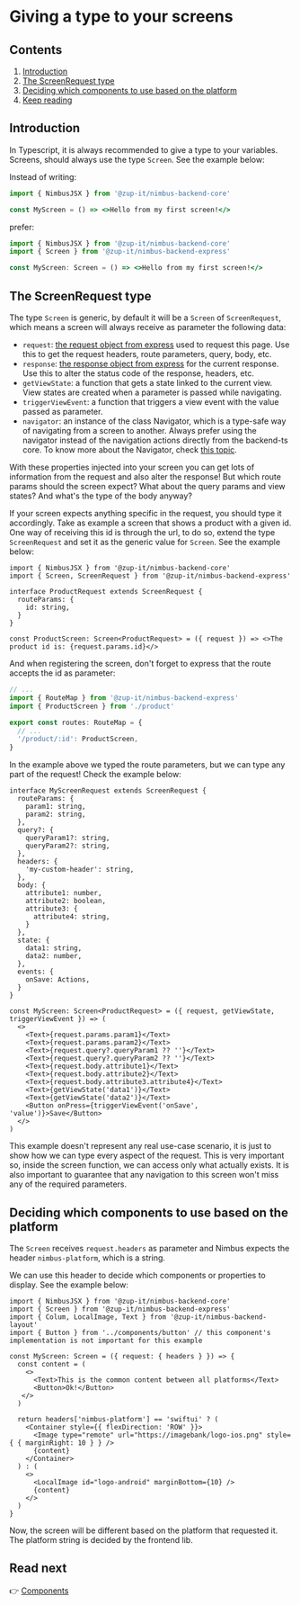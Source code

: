 # Giving a type to your screens
## Contents
1. [Introduction](#introduction)
1. [The ScreenRequest type](#the-screenrequest-type)
1. [Deciding which components to use based on the platform](#deciding-which-components-to-use-based-on-the-platform)
1. [Keep reading](#keep-reading)

## Introduction
In Typescript, it is always recommended to give a type to your variables. Screens, should always use the type `Screen`.
See the example below:

Instead of writing:
```jsx
import { NimbusJSX } from '@zup-it/nimbus-backend-core'

const MyScreen = () => <>Hello from my first screen!</>
```

prefer:
```jsx
import { NimbusJSX } from '@zup-it/nimbus-backend-core'
import { Screen } from '@zup-it/nimbus-backend-express'

const MyScreen: Screen = () => <>Hello from my first screen!</>
```

## The ScreenRequest type
The type `Screen` is generic, by default it will be a `Screen` of `ScreenRequest`, which means a screen will always
receive as parameter the following data:

- `request`: [the request object from express](https://expressjs.com/en/4x/api.html#req) used to request this page.
Use this to get the request headers, route parameters, query, body, etc.
- `response`: [the response object from express](https://expressjs.com/en/4x/api.html#res) for the current response.
Use this to alter the status code of the response, headers, etc.
- `getViewState`: a function that gets a state linked to the current view. View states are created when a parameter
is passed while navigating.
- `triggerViewEvent`: a function that triggers a view event with the value passed as parameter.
- `navigator`: an instance of the class Navigator, which is a type-safe way of navigating from a screen to another.
Always prefer using the navigator instead of the navigation actions directly from the backend-ts core. To know more
about the Navigator, check [this topic](default-actions/navigation.md#the-navigator).

With these properties injected into your screen you can get lots of information from the request and also alter the
response! But which route params should the screen expect? What about the query params and view states? And what's 
the type of the body anyway?

If your screen expects anything specific in the request, you should type it accordingly. Take as example a screen
that shows a product with a given id. One way of receiving this id is through the url, to do so, extend the type
`ScreenRequest` and set it as the generic value for `Screen`. See the example below:

```tsx
import { NimbusJSX } from '@zup-it/nimbus-backend-core'
import { Screen, ScreenRequest } from '@zup-it/nimbus-backend-express'

interface ProductRequest extends ScreenRequest {
  routeParams: {
    id: string,
  }
}

const ProductScreen: Screen<ProductRequest> = ({ request }) => <>The product id is: {request.params.id}</>
```

And when registering the screen, don't forget to express that the route accepts the id as parameter:

```typescript
// ...
import { RouteMap } from '@zup-it/nimbus-backend-express'
import { ProductScreen } from './product'

export const routes: RouteMap = {
  // ...
  '/product/:id': ProductScreen,
}
```

In the example above we typed the route parameters, but we can type any part of the request! Check the example below:

```tsx
interface MyScreenRequest extends ScreenRequest {
  routeParams: {
    param1: string,
    param2: string,
  },
  query?: {
    queryParam1?: string,
    queryParam2?: string,
  },
  headers: {
    'my-custom-header': string,
  },
  body: {
    attribute1: number,
    attribute2: boolean,
    attribute3: {
      attribute4: string,
    }
  },
  state: {
    data1: string,
    data2: number,
  },
  events: {
    onSave: Actions,
  }
}

const MyScreen: Screen<ProductRequest> = ({ request, getViewState, triggerViewEvent }) => (
  <>
    <Text>{request.params.param1}</Text>
    <Text>{request.params.param2}</Text>
    <Text>{request.query?.queryParam1 ?? ''}</Text>
    <Text>{request.query?.queryParam2 ?? ''}</Text>
    <Text>{request.body.attribute1}</Text>
    <Text>{request.body.attribute2}</Text>
    <Text>{request.body.attribute3.attribute4}</Text>
    <Text>{getViewState('data1')}</Text>
    <Text>{getViewState('data2')}</Text>
    <Button onPress={triggerViewEvent('onSave', 'value')}>Save</Button>
  </>
)
```

This example doesn't represent any real use-case scenario, it is just to show how we can type every aspect of the
request. This is very important so, inside the screen function, we can access only what actually exists. It is also
important to guarantee that any navigation to this screen won't miss any of the required parameters.

## Deciding which components to use based on the platform
The `Screen` receives `request.headers` as parameter and Nimbus expects the header `nimbus-platform`, which is a string.

We can use this header to decide which components or properties to display. See the example below:

```tsx
import { NimbusJSX } from '@zup-it/nimbus-backend-core'
import { Screen } from '@zup-it/nimbus-backend-express'
import { Colum, LocalImage, Text } from '@zup-it/nimbus-backend-layout'
import { Button } from '../components/button' // this component's implementation is not important for this example

const MyScreen: Screen = ({ request: { headers } }) => {
  const content = (
    <>
      <Text>This is the common content between all platforms</Text>
      <Button>Ok!</Button>
   </>
  )

  return headers['nimbus-platform'] == 'swiftui' ? (
    <Container style={{ flexDirection: 'ROW' }}>
      <Image type="remote" url="https://imagebank/logo-ios.png" style={ { marginRight: 10 } } />
      {content}
    </Container>
  ) : (
    <>
      <LocalImage id="logo-android" marginBottom={10} />
      {content}
    </>
  )
}
```

Now, the screen will be different based on the platform that requested it. The platform string is decided by the frontend lib.

## Read next
:point_right: [Components](component.md)
